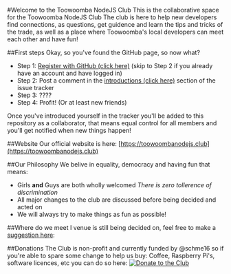 #Welcome to the Toowoomba NodeJS Club
This is the collaborative space for the Toowoomba NodeJS Club
The club is here to help new developers find connections, as questions, get guidence and learn the tips and tricks of the trade, as well as a place where Toowoomba's local developers can meet each other and have fun!



##First steps
Okay, so you've found the GitHub page, so now what?
 - Step 1: [Register with GitHub (click here)](https://github.com/join) (skip to Step 2 if you already have an account and have logged in)
 - Step 2: Post a comment in the [introductions (click here)](https://github.com/schme16/toowoomba-nodejs-club/issues/1) section of the issue tracker
 - Step 3: ????
 - Step 4: Profit! (Or at least new friends)
 
Once you've introduced yourself in the tracker you'll be added to this repository as a collaborator, that means equal control for all members and you'll get notified when new things happen!



##Website
Our official website is here: [https://toowoombanodejs.club](https://toowoombanodejs.club)



##Our Philosophy 
We belive in equality, democracy and having fun that means:
 - Girls __and__ Guys are both wholly welcomed *There is zero tollerence of discrimination*
 - All major changes to the club are discussed before being decided and acted on
 - We will always try to make things as fun as possible!



##Where do we meet
I venue is still being decided on, feel free to make a [suggestion here](https://github.com/schme16/toowoomba-nodejs-club/issues/2):



##Donations
The Club is non-profit and currently funded by @schme16 so if you're able to spare some change to help us buy: Coffee, Raspberry Pi's, software licences, etc you can do so here:
[![Donate to the Club](https://www.paypalobjects.com/en_AU/i/btn/btn_donate_LG.gif)](https://www.paypal.com/cgi-bin/webscr?cmd=_s-xclick&hosted_button_id=RZ5PBR33HKKH4)
